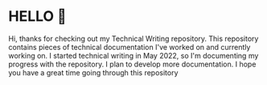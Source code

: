 # HELLO 👋
Hi, thanks for checking out my Technical Writing repository.
This repository contains pieces of technical documentation I've worked on and currently working on. I started technical writing in May 2022, so I'm documenting my progress with the repository.
I plan to develop more documentation. 
I hope you have a great time going through this repository
